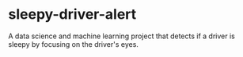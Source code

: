 # sleepy-driver-alert
A data science and machine learning project that detects if a driver is sleepy by focusing on the driver's eyes.
